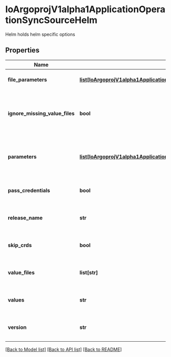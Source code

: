 # IoArgoprojV1alpha1ApplicationOperationSyncSourceHelm

Helm holds helm specific options
## Properties
Name | Type | Description | Notes
------------ | ------------- | ------------- | -------------
**file_parameters** | [**list[IoArgoprojV1alpha1ApplicationOperationSyncSourceHelmFileParameters]**](IoArgoprojV1alpha1ApplicationOperationSyncSourceHelmFileParameters.md) | FileParameters are file parameters to the helm template | [optional] 
**ignore_missing_value_files** | **bool** | IgnoreMissingValueFiles prevents helm template from failing when valueFiles do not exist locally by not appending them to helm template --values | [optional] 
**parameters** | [**list[IoArgoprojV1alpha1ApplicationOperationSyncSourceHelmParameters]**](IoArgoprojV1alpha1ApplicationOperationSyncSourceHelmParameters.md) | Parameters is a list of Helm parameters which are passed to the helm template command upon manifest generation | [optional] 
**pass_credentials** | **bool** | PassCredentials pass credentials to all domains (Helm&#39;s --pass-credentials) | [optional] 
**release_name** | **str** | ReleaseName is the Helm release name to use. If omitted it will use the application name | [optional] 
**skip_crds** | **bool** | SkipCrds skips custom resource definition installation step (Helm&#39;s --skip-crds) | [optional] 
**value_files** | **list[str]** | ValuesFiles is a list of Helm value files to use when generating a template | [optional] 
**values** | **str** | Values specifies Helm values to be passed to helm template, typically defined as a block | [optional] 
**version** | **str** | Version is the Helm version to use for templating (\&quot;3\&quot;) | [optional] 

[[Back to Model list]](../README.md#documentation-for-models) [[Back to API list]](../README.md#documentation-for-api-endpoints) [[Back to README]](../README.md)


